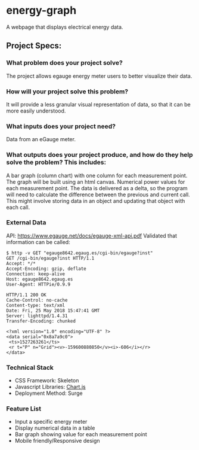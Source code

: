 # energy-graph
A webpage that displays electrical energy data.

## Project Specs:

### What problem does your project solve?
The project allows egauge energy meter users to better visualize their data. 

### How will your project solve this problem?
It will provide a less granular visual representation of data, so that it can be more easily understood.

### What inputs does your project need?
Data from an eGauge meter.

### What outputs does your project produce, and how do they help solve the problem? This includes:
A bar graph (column chart) with one column for each measurement point. The graph will be built using an html canvas. 
Numerical power values for each measurement point.
The data is delivered as a delta, so the program will need to calculate the difference between the previous and current call. This might involve storing data in an object and updating that object with each call. 

### External Data
API: https://www.egauge.net/docs/egauge-xml-api.pdf
Validated that information can be called:
```
$ http -v GET "egauge8642.egaug.es/cgi-bin/egauge?inst"
GET /cgi-bin/egauge?inst HTTP/1.1
Accept: */*
Accept-Encoding: gzip, deflate
Connection: keep-alive
Host: egauge8642.egaug.es
User-Agent: HTTPie/0.9.9

HTTP/1.1 200 OK
Cache-Control: no-cache
Content-type: text/xml
Date: Fri, 25 May 2018 15:47:41 GMT
Server: lighttpd/1.4.31
Transfer-Encoding: chunked

<?xml version="1.0" encoding="UTF-8" ?>
<data serial="0x8a7a9c0">
 <ts>1527263261</ts>
 <r t="P" n="Grid"><v>-159600880850</v><i>-606</i></r>
</data>
```

### Technical Stack
* CSS Framework: Skeleton
* Javascript Libraries: [Chart.js](http://www.chartjs.org/)
* Deployment Method: Surge
    
### Feature List
* Input a specific energy meter
* Display numerical data in a table
* Bar graph showing value for each measurement point
* Mobile friendly/Responsive design


